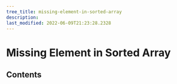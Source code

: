 ```yaml
---
tree_title: missing-element-in-sorted-array
description: 
last_modified: 2022-06-09T21:23:28.2328
---
```


# Missing Element in Sorted Array

## Contents
